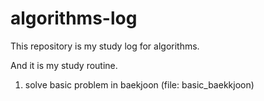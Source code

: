 # algorithms-log
This repository is my study log for algorithms.

And it is my study routine.
1. solve basic problem in baekjoon (file: basic_baekkjoon)
